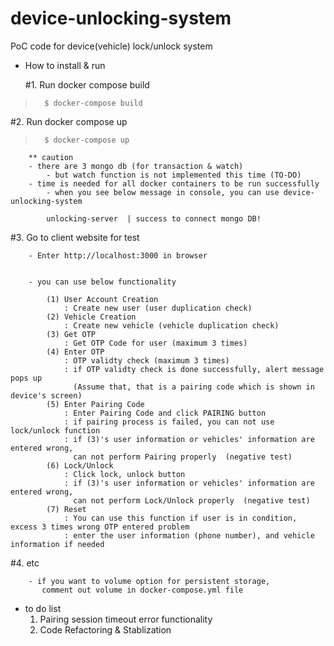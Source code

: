 # device-unlocking-system
PoC code for device(vehicle) lock/unlock system

- How to install & run


   #1. Run docker compose build
>       $ docker-compose build

   #2. Run docker compose up
>       $ docker-compose up

        ** caution
        - there are 3 mongo db (for transaction & watch)
            - but watch function is not implemented this time (TO-DO)
        - time is needed for all docker containers to be run successfully
            - when you see below message in console, you can use device-unlocking-system
            
            unlocking-server  | success to connect mongo DB!

   #3. Go to client website for test
        
        - Enter http://localhost:3000 in browser
        
        
        - you can use below functionality
        
            (1) User Account Creation
                : Create new user (user duplication check)
            (2) Vehicle Creation
                : Create new vehicle (vehicle duplication check)
            (3) Get OTP
                : Get OTP Code for user (maximum 3 times)
            (4) Enter OTP
                : OTP validty check (maximum 3 times)
                : if OTP validty check is done successfully, alert message pops up
                  (Assume that, that is a pairing code which is shown in device's screen)
            (5) Enter Pairing Code
                : Enter Pairing Code and click PAIRING button
                : if pairing process is failed, you can not use lock/unlock function
                : if (3)'s user information or vehicles' information are entered wrong,
                  can not perform Pairing properly  (negative test)              
            (6) Lock/Unlock
                : Click lock, unlock button
                : if (3)'s user information or vehicles' information are entered wrong,
                  can not perform Lock/Unlock properly  (negative test)
            (7) Reset
                : You can use this function if user is in condition, excess 3 times wrong OTP entered problem
                : enter the user information (phone number), and vehicle information if needed

   #4. etc
   
   
        - if you want to volume option for persistent storage,
           comment out volume in docker-compose.yml file



- to do list
    1. Pairing session timeout error functionality
    2. Code Refactoring & Stablization
